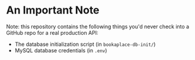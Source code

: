 # An Important Note

Note: this repository contains the following things you'd never check into a GitHub repo for a real production API:

  * The database initialization script (in `bookaplace-db-init/`)
  * MySQL database credentials (in `.env`)
